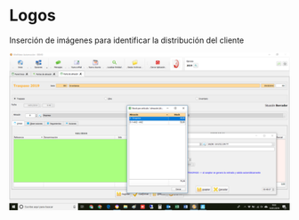 # Logos

Inserción de imágenes para identificar la distribución del cliente

![](../../../.gitbook/assets/image%20%28410%29.png)

